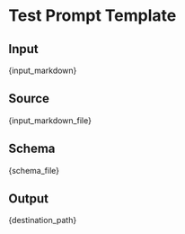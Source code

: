 # Test Prompt Template

## Input

{input_markdown}

## Source

{input_markdown_file}

## Schema

{schema_file}

## Output

{destination_path}
